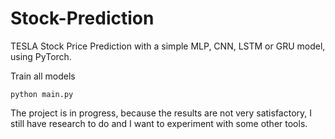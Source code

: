 # Stock-Prediction
TESLA Stock Price Prediction with a simple MLP, CNN, LSTM or GRU model, using PyTorch.

Train all models
```
python main.py
```
The project is in progress, because the results are not very satisfactory, I still have research to do and I want to experiment with some other tools.
